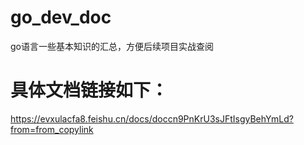 # go_dev_doc
go语言一些基本知识的汇总，方便后续项目实战查阅

# 具体文档链接如下：
https://evxulacfa8.feishu.cn/docs/doccn9PnKrU3sJFtIsgyBehYmLd?from=from_copylink
